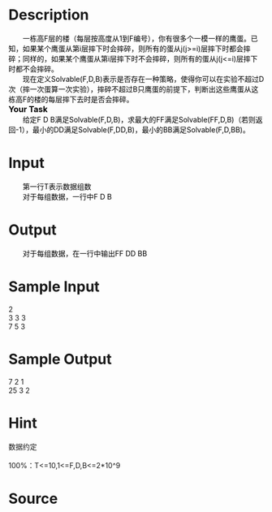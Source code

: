 
# Description

<div class="content"><div style="text-indent: 21pt" align="left"><span style="color: black">一栋高F层的楼（每层按高度从1到F编号），你有很多个一模一样的鹰蛋。已知，如果某个鹰蛋从第i层摔下时会摔碎，则所有的蛋从j(j&gt;=i)层摔下时都会摔碎；同样的，如果某个鹰蛋从第i层摔下时不会摔碎，则所有的蛋从j(j&lt;=i)层摔下时都不会摔碎。</span></div>
<div style="text-indent: 21pt" align="left"><span style="color: black">现在定义Solvable(F,D,B)表示是否存在一种策略，使得你可以在实验不超过D次（摔一次蛋算一次实验），摔碎不超过B只鹰蛋的前提下，判断出这些鹰蛋从这栋高F的楼的每层摔下去时是否会摔碎。</span></div>
<div align="left"><b><span style="font-size: 12pt; color: black">Your Task</span></b></div>
<div style="text-indent: 21pt" align="left"><span style="color: black">给定F D B满足Solvable(F,D,B)，求最大的FF满足Solvable(FF,D,B)（若</span><span style="color: black">则返回-1），最小的DD满足Solvable(F,DD,B)，最小的BB满足Solvable(F,D,BB)。</span></div></div>

# Input

<div class="content"><div style="text-indent: 21pt" align="left"><span style="color: black">第一行T表示数据组数</span></div>
<div style="text-indent: 21pt" align="left"><span style="color: black">对于每组数据，一行中F D B</span></div></div>

# Output

<div class="content"><div style="text-indent: 21pt" align="left"><span style="color: black">对于每组数据，在一行中输出FF DD BB</span></div></div>

# Sample Input

<div class="content"><span class="sampledata">2<br/>
3 3 3<br/>
7 5 3<br/>
</span></div>

# Sample Output

<div class="content"><span class="sampledata">7 2 1<br/>
25 3 2<br/>
</span></div>

# Hint

<div class="content"><p></p><p>数据约定<br/><br/>
100%：T&lt;=10,1&lt;=F,D,B&lt;=2*10^9</p><p></p></div>

# Source

<div class="content"><p><a href="problemset.php?search="></a></p></div>

